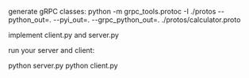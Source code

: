 generate gRPC classes:
python -m grpc_tools.protoc -I ./protos --python_out=. --pyi_out=. --grpc_python_out=. ./protos/calculator.proto

implement client.py and server.py

run your server and client:

python server.py
python client.py